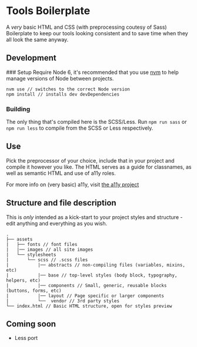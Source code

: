 # Tools Boilerplate
A *very* basic HTML and CSS (with preprocessing coutesy of Sass) Boilerplate to keep our tools looking consistent and to save time when they all look the same anyway.

## Development

### Setup
Require Node 6, it's recommended that you use [nvm](https://github.com/creationix/nvm) to help manage versions of Node between projects.

```
nvm use // switches to the correct Node version
npm install // installs dev devDependencies
```

### Building
The only thing that's compiled here is the SCSS/Less. Run `npm run sass` or `npm run less` to compile from the SCSS or Less respectively.

## Use
Pick the preprocessor of your choice, include that in your project and compile it however you like.
The HTML serves as a guide for classnames, as well as semantic HTML and use of a11y roles.

For more info on (very basic) a11y, visit [the a11y project](http://a11yproject.com/)

## Structure and file description
This is *only* intended as a kick-start to your project styles and structure - edit anything and everything as you wish.


```
.
├── assets
|   ├── fonts // font files
|   |── images // all site images
|   └── stylesheets
|       └── scss // .scss files
|           |── abstracts // non-compiling files (variables, mixins, etc)
|           |── base // top-level styles (body block, typography, helpers, etc)
|           |── components // Small, generic, reusable blocks (buttons, forms, etc)
|           |── layout // Page specific or larger components
|           └──  vendor // 3rd party styles
└── index.html // Basic HTML structure, open for styles preview
```

## Coming soon

- Less port

